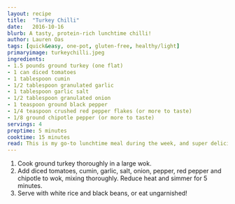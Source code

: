 ```yaml
---
layout: recipe
title:  "Turkey Chilli"
date:   2016-10-16
blurb: A tasty, protein-rich lunchtime chilli!
author: Lauren Oas
tags: [quick&easy, one-pot, gluten-free, healthy/light]
primaryimage: turkeychilli.jpeg
ingredients: 
- 1.5 pounds ground turkey (one flat)
- 1 can diced tomatoes
- 1 tablespoon cumin
- 1/2 tablespoon granulated garlic
- 1 tablespoon garlic salt
- 1/2 tablespoon granulated onion
- 1 teaspoon ground black pepper
- 1/4 teaspoon crushed red pepper flakes (or more to taste)
- 1/8 ground chipotle pepper (or more to taste)
servings: 4 
preptime: 5 minutes
cooktime: 15 minutes
read: This is my go-to lunchtime meal during the week, and super delicious. I usually eat one serving with 1/2 cup of white rice, and 1/2 cup of black beans. If you individually store your leftover servings, it's easier to reheat for each lunch! **This recipe is marked gluten-free, but please be sure to check your ingredients (especially your soy sauce) that they are marked "gluten-free" before you serve to anybody with dietary restrictions.
---
```

1. Cook ground turkey thoroughly in a large wok.
2. Add diced tomatoes, cumin, garlic, salt, onion, pepper, red pepper and chipotle to wok, mixing thoroughly. Reduce heat and simmer for 5 minutes.
3. Serve with white rice and black beans, or eat ungarnished!